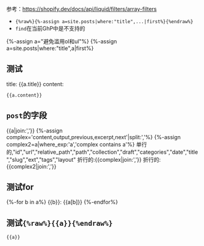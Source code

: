参考：https://shopify.dev/docs/api/liquid/filters/array-filters
- `{%raw%}{%-assign a=site.posts|where:"title",...|first%}{%endraw%}`
- `find`在当前GhP中是不支持的

{%-assign a="避免滥用ol和ul"%}
{%-assign a=site.posts|where:"title",a|first%}

## 测试
title: {{a.title}}
content:
```
{{a.content}}
```

## `post`的字段
{{a|join:','}}
{%-assign complex='content,output,previous,excerpt,next'|split:','%}
{%-assign complex2=a|where_exp:'a','complex contains a'%}
单行的,"id","url","relative_path","path","collection","draft","categories","date","title","slug","ext","tags","layout"
折行的:{{complex|join:','}}
折行的:{{complex2|join:','}}

## 测试for
{%-for b in a%}
{{b}}: {{a[b]}}
{%-endfor%}

## 测试`{%raw%}{{a}}{%endraw%}`
```
{{a}}
```
